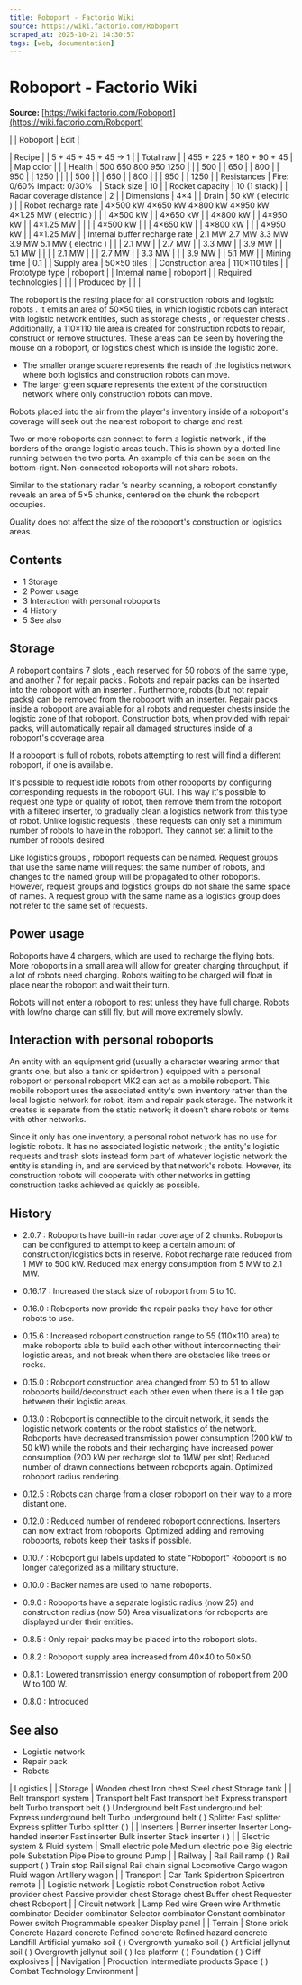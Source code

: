 ```yaml
---
title: Roboport - Factorio Wiki
source: https://wiki.factorio.com/Roboport
scraped_at: 2025-10-21 14:30:57
tags: [web, documentation]
---
```


# Roboport - Factorio Wiki

**Source:** [https://wiki.factorio.com/Roboport](https://wiki.factorio.com/Roboport)


|  | Roboport | Edit |

| Recipe |
| 5 + 45 + 45 + 45 → 1 |
| Total raw |
| 455 + 225 + 180 + 90 + 45 |
| Map color |  |
| Health | 500 650 800 950 1250 |  |  | 500 |  | 650 |  | 800 |  | 950 |  | 1250 |
|  |  | 500 |
|  | 650 |  | 800 |
|  | 950 |  | 1250 |
| Resistances | Fire: 0/60% Impact: 0/30% |
| Stack size | 10 |
| Rocket capacity | 10 (1 stack) |
| Radar coverage distance | 2 |
| Dimensions | 4×4 |
| Drain | 50 kW ( electric ) |
| Robot recharge rate | 4×500 kW 4×650 kW 4×800 kW 4×950 kW 4×1.25 MW ( electric ) |  |  | 4×500 kW |  | 4×650 kW |  | 4×800 kW |  | 4×950 kW |  | 4×1.25 MW |
|  |  | 4×500 kW |
|  | 4×650 kW |  | 4×800 kW |
|  | 4×950 kW |  | 4×1.25 MW |
| Internal buffer recharge rate | 2.1 MW 2.7 MW 3.3 MW 3.9 MW 5.1 MW ( electric ) |  |  | 2.1 MW |  | 2.7 MW |  | 3.3 MW |  | 3.9 MW |  | 5.1 MW |
|  |  | 2.1 MW |
|  | 2.7 MW |  | 3.3 MW |
|  | 3.9 MW |  | 5.1 MW |
| Mining time | 0.1 |
| Supply area | 50×50 tiles |
| Construction area | 110×110 tiles |
| Prototype type | roboport |
| Internal name | roboport |
| Required technologies |
|  |
| Produced by |
|  |

The roboport is the resting place for all construction robots and logistic robots . It emits an area of 50×50 tiles, in which logistic robots can interact with logistic network entities, such as storage chests , or requester chests . Additionally, a 110×110 tile area is created for construction robots to repair, construct or remove structures. These areas can be seen by hovering the mouse on a roboport, or logistics chest which is inside the logistic zone.

- The smaller orange square represents the reach of the logistics network where both logistics and construction robots can move.
- The larger green square represents the extent of the construction network where only construction robots can move.

Robots placed into the air from the player's inventory inside of a roboport's coverage will seek out the nearest roboport to charge and rest.

Two or more roboports can connect to form a logistic network , if the borders of the orange logistic areas touch. This is shown by a dotted line running between the two ports. An example of this can be seen on the bottom-right. Non-connected roboports will not share robots.

Similar to the stationary radar 's nearby scanning, a roboport constantly reveals an area of 5×5 chunks, centered on the chunk the roboport occupies.

Quality does not affect the size of the roboport's construction or logistics areas.

## Contents

- 1 Storage
- 2 Power usage
- 3 Interaction with personal roboports
- 4 History
- 5 See also

## Storage

A roboport contains 7 slots , each reserved for 50 robots of the same type, and another 7 for repair packs . Robots and repair packs can be inserted into the roboport with an inserter . Furthermore, robots (but not repair packs) can be removed from the roboport with an inserter. Repair packs inside a roboport are available for all robots and requester chests inside the logistic zone of that roboport. Construction bots, when provided with repair packs, will automatically repair all damaged structures inside of a roboport's coverage area.

If a roboport is full of robots, robots attempting to rest will find a different roboport, if one is available.

It's possible to request idle robots from other roboports by configuring corresponding requests in the roboport GUI. This way it's possible to request one type or quality of robot, then remove them from the roboport with a filtered inserter, to gradually clean a logistics network from this type of robot. Unlike logistic requests , these requests can only set a minimum number of robots to have in the roboport. They cannot set a limit to the number of robots desired.

Like logistics groups , roboport requests can be named. Request groups that use the same name will request the same number of robots, and changes to the named group will be propagated to other roboports. However, request groups and logistics groups do not share the same space of names. A request group with the same name as a logistics group does not refer to the same set of requests.

## Power usage

Roboports have 4 chargers, which are used to recharge the flying bots. More roboports in a small area will allow for greater charging throughput, if a lot of robots need charging. Robots waiting to be charged will float in place near the roboport and wait their turn.

Robots will not enter a roboport to rest unless they have full charge. Robots with low/no charge can still fly, but will move extremely slowly.

## Interaction with personal roboports

An entity with an equipment grid (usually a character wearing armor that grants one, but also a tank or spidertron ) equipped with a personal roboport or personal roboport MK2 can act as a mobile roboport. This mobile roboport uses the associated entity's own inventory rather than the local logistic network for robot, item and repair pack storage. The network it creates is separate from the static network; it doesn't share robots or items with other networks.

Since it only has one inventory, a personal robot network has no use for logistic robots. It has no associated logistic network ; the entity's logistic requests and trash slots instead form part of whatever logistic network the entity is standing in, and are serviced by that network's robots. However, its construction robots will cooperate with other networks in getting construction tasks achieved as quickly as possible.

## History

- 2.0.7 : Roboports have built-in radar coverage of 2 chunks. Roboports can be configured to attempt to keep a certain amount of construction/logistics bots in reserve. Robot recharge rate reduced from 1 MW to 500 kW. Reduced max energy consumption from 5 MW to 2.1 MW.

- 0.16.17 : Increased the stack size of roboport from 5 to 10.

- 0.16.0 : Roboports now provide the repair packs they have for other robots to use.

- 0.15.6 : Increased roboport construction range to 55 (110×110 area) to make roboports able to build each other without interconnecting their logistic areas, and not break when there are obstacles like trees or rocks.

- 0.15.0 : Roboport construction area changed from 50 to 51 to allow roboports build/deconstruct each other even when there is a 1 tile gap between their logistic areas.

- 0.13.0 : Roboport is connectible to the circuit network, it sends the logistic network contents or the robot statistics of the network. Roboports have decreased transmission power consumption (200 kW to 50 kW) while the robots and their recharging have increased power consumption (200 kW per recharge slot to 1MW per slot) Reduced number of drawn connections between roboports again. Optimized roboport radius rendering.

- 0.12.5 : Robots can charge from a closer roboport on their way to a more distant one.

- 0.12.0 : Reduced number of rendered roboport connections. Inserters can now extract from roboports. Optimized adding and removing roboports, robots keep their tasks if possible.

- 0.10.7 : Roboport gui labels updated to state "Roboport" Roboport is no longer categorized as a military structure.

- 0.10.0 : Backer names are used to name roboports.

- 0.9.0 : Roboports have a separate logistic radius (now 25) and construction radius (now 50) Area visualizations for roboports are displayed under their entities.

- 0.8.5 : Only repair packs may be placed into the roboport slots.

- 0.8.2 : Roboport supply area increased from 40×40 to 50×50.

- 0.8.1 : Lowered transmission energy consumption of roboport from 200 W to 100 W.

- 0.8.0 : Introduced

## See also

- Logistic network
- Repair pack
- Robots

| Logistics |
| Storage | Wooden chest Iron chest Steel chest Storage tank |
| Belt transport system | Transport belt Fast transport belt Express transport belt Turbo transport belt ( ) Underground belt Fast underground belt Express underground belt Turbo underground belt ( ) Splitter Fast splitter Express splitter Turbo splitter ( ) |
| Inserters | Burner inserter Inserter Long-handed inserter Fast inserter Bulk inserter Stack inserter ( ) |
| Electric system & Fluid system | Small electric pole Medium electric pole Big electric pole Substation Pipe Pipe to ground Pump |
| Railway | Rail Rail ramp ( ) Rail support ( ) Train stop Rail signal Rail chain signal Locomotive Cargo wagon Fluid wagon Artillery wagon |
| Transport | Car Tank Spidertron Spidertron remote |
| Logistic network | Logistic robot Construction robot Active provider chest Passive provider chest Storage chest Buffer chest Requester chest Roboport |
| Circuit network | Lamp Red wire Green wire Arithmetic combinator Decider combinator Selector combinator Constant combinator Power switch Programmable speaker Display panel |
| Terrain | Stone brick Concrete Hazard concrete Refined concrete Refined hazard concrete Landfill Artificial yumako soil ( ) Overgrowth yumako soil ( ) Artificial jellynut soil ( ) Overgrowth jellynut soil ( ) Ice platform ( ) Foundation ( ) Cliff explosives |
| Navigation | Production Intermediate products Space ( ) Combat Technology Environment |
